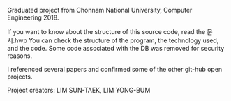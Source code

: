 Graduated project from Chonnam National University, Computer Engineering 2018.

If you want to know about the structure of this source code, read the 문서.hwp
You can check the structure of the program, the technology used, and the code.
Some code associated with the DB was removed for security reasons.

I referenced several papers and confirmed some of the other git-hub open projects.


Project creators: LIM SUN-TAEK, LIM YONG-BUM
